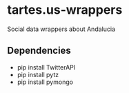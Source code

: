 # tartes.us-wrappers
Social data wrappers about Andalucia

## Dependencies
* pip install TwitterAPI
* pip install pytz
* pip install pymongo

